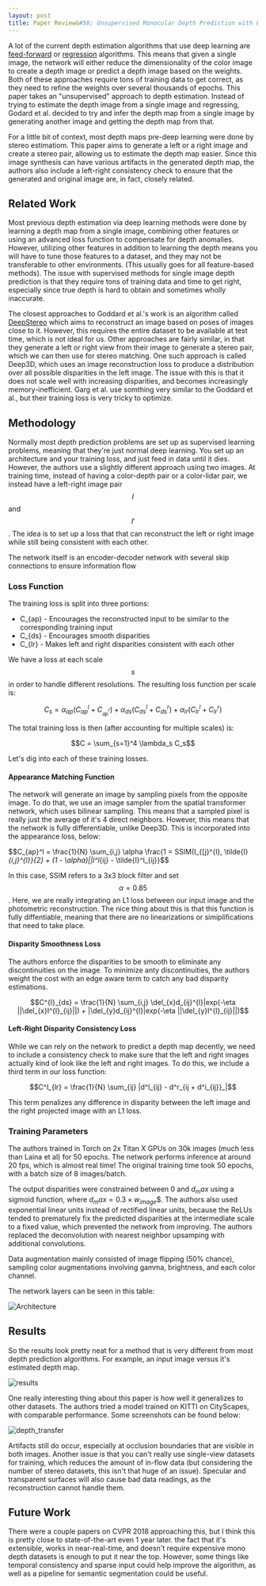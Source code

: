 ```yaml
---
layout: post
title: Paper Review&#58; Unsupervised Monocular Depth Prediction with Left-Right Consistency
---
```


A lot of the current depth estimation algorithms that use deep learning are [feed-forward]() or [regression]() algorithms. This means that given a single image, the network will either reduce the dimensionality of the color image to create a depth image or predict a depth image based on the weights. Both of these approaches require tons of training data to get correct, as they need to refine the weights over several thousands of epochs. This paper takes an "unsupervised" approach to depth estimation. Instead of trying to estimate the depth image from a single image and regressing, Godard et al. decided to try and infer the depth map from a single image by generating another image and getting the depth map from that.

For a little bit of context, most depth maps pre-deep learning were done by stereo estimatiom. This paper aims to generate a left or a right image and create a stereo pair, allowing us to estimate the depth map easier. Since this image synthesis can have various artifacts in the generated depth map, the authors also include a left-right consistency check to ensure that the generated and original image are, in fact, closely related.

## Related Work

Most previous depth estimation via deep learning methods were done by learning a depth map from a single image, combining other features or using an advanced loss function to compensate for depth anomalies. However, utilizing other features in addition to learning the depth means you will have to tune those features to a dataset, and they may not be transferable to other environments. (This usually goes for all feature-based methods). The issue with supervised methods for single image depth prediction is that they require tons of training data and time to get right, especially since true depth is hard to obtain and sometimes wholly inaccurate.

The closest approaches to Goddard et al.'s work is an algorithm called [DeepStereo]() which aims to reconstruct an image based on poses of images close to it. However, this requires the entire dataset to be available at test time, which is not ideal for us. Other approaches are fairly similar, in that they generate a left or right view from their image to generate a stereo pair, which we can then use for stereo matching. One such approach is called Deep3D, which uses an image reconstruction loss to produce a distribution over all possible disparities in the left image. The issue with this is that it does not scale well with increasing disparities, and becomes increasingly memory-inefficient. Garg et al. use somthing very similar to the Goddard et al., but their training loss is very tricky to optimize.

## Methodology

Normally most depth prediction problems are set up as supervised learning problems, meaning that they're just normal deep learning. You set up an architecture and your training loss, and just feed in data until it dies. However, the authors use a slightly different approach using two images. At training time, instead of having a color-depth pair or a color-lidar pair, we instead have a left-right image pair $$I$$ and $$I'$$. The idea is to set up a loss that that can reconstruct the left or right image while still being consistent with each other.

The network itself is an encoder-decoder network with several skip connections to ensure information flow
### Loss Function

The training loss is split into three portions:

* C_{ap} - Encourages the reconstructed input to be similar to the corresponding training input
* C_{ds} - Encourages smooth disparities
* C_{lr} - Makes left and right disparities consistent with each other

We have a loss at each scale $$s$$ in order to handle different resolutions. The resulting loss function per scale is:

$$C_s = \alpha_{ap}(C^l_{ap} + C_^{r}_{ap}) + \alpha_{ds}(C^l_{ds} + C^r_{ds}) + \alpha_{lr}(C^l_{lr} + C^r_{lr})$$

The total training loss is then (after accounting for multiple scales) is:

$$C = \sum_{s=1}^4 \lambda_s C_s$$

Let's dig into each of these training losses.

#### Appearance Matching Function

The network will generate an image by sampling pixels from the opposite image. To do that, we use an image sampler from the spatial transformer network, which uses bilinear sampling. This means that a sampled pixel is really just the average of it's 4 direct neighbors. However, this means that the network is fully differentiable, unlike Deep3D. This is incorporated into the appearance loss, below:


$$C_{ap}^l = \frac{1}{N} \sum_{i,j} \alpha \frac{1 = SSIM(I_{[j}^{l}, \tilde{I}_{i,j}^{l}}{2} + (1 - \alpha)||I^l_{ij} - \tilde{I}^l_{ij}}$$

In this case, SSIM refers to a 3x3 block filter and set $$\alpha = 0.85$$. Here, we are really integrating an L1 loss between our input image and the photometric reconstruction. The nice thing about this is that this function is fully diffentiable, meaning that there are no linearizations or simiplifications that need to take place.

#### Disparity Smoothness Loss

The authors enforce the disparities to be smooth to eliminate any discontinuities on the image. To minimize anty discontinuities, the authors weight the cost with an edge aware term to catch any bad disparity estimations.

$$C^{l}_{ds} = \frac{1}{N} \sum_{i,j} \del_{x}d_{ij}^{l}|exp(-\eta ||\del_{x}I^{l}_{ij}||) + |\del_{y}d_{ij}^{l}|exp(-\eta ||\del_{y}I^{l}_{ij}||)$$

#### Left-Right Disparity Consistency Loss

While we can rely on the network to predict a depth map decently, we need to include a consistency check to make sure that the left and right images actually kind of look like the left and right images. To do this, we include a third term in our loss function:

$$C^l_{lr} = \frac{1}{N} \sum_{ij} |d^l_{ij} - d^r_{ij + d^i_{ij}}_|$$

This term penalizes any difference in disparity between the left image and the right projected image with an L1 loss.

### Training Parameters

The authors trained in Torch on 2x Titan X GPUs on 30k images (much less than Laina et al) for 50 epochs. The network performs inference at around 20 fps, which is almost real time! The original training time took 50 epochs, with a batch size of 8 images/batch.

The output disparities were constrained between 0 and $d_max$ using a sigmoid function, where $d_max = 0.3 \times w_{image}$$. The authors also used exponential linear units instead of rectified linear units, because the ReLUs tended to prematurely fix the predicted disparities at the intermediate scale to a fixed value, which prevented the network from improving. The authors replaced the deconvolution with nearest neighbor upsamping with additional convolutions.

Data augmentation mainly consisted of image flipping (50% chance), sampling color augmentations involving gamma, brightness, and each color channel.

The network layers can be seen in this table:

![Architecture](mono_depth_arch.png)

## Results

So the results look pretty neat for a method that is very different from most depth prediction algorithms. For example, an input image versus it's estimated depth map.

![results](results.png)

One really interesting thing about this paper is how well it generalizes to other datasets. The authors tried a model trained on KITTI on CityScapes, with comparable performance. Some screenshots can be found below:

![depth_transfer](transfer_depth.png)

Artifacts still do occur, especially at occlusion boundaries that are visible in both images. Another issue is that you can't really use single-view datasets for training, which reduces the amount of in-flow data (but considering the number of stereo datasets, this isn't that huge of an issue). Specular and transparent surfaces will also cause bad data readings, as the reconstruction cannot handle them.

## Future Work

There were a couple papers on CVPR 2018 approaching this, but I think this is pretty close to state-of-the-art even 1 year later. the fact that it's extensible, works in near-real-time, and doesn't require expensive mono depth datasets is enough to put it near the top. However, some things like temporal consistency and sparse input could help improve the algorithm, as well as a pipeline for semantic segmentation could be useful.
